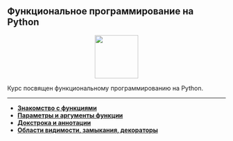 ## Функциональное программирование на Python

<div id="header" align="center">
  <img src="https://cdn.stepik.net/media/cache/images/courses/195619/cover_XF90zPX/66d3c41c8348c48642039f6257255041.png" width="100"/>
</div>

Курс посвящен функциональному программированию на Python.

---

- [**Знакомство с функциями**](https://github.com/vypiemzalyubov/python/tree/main/Stepik/Functional%20programming%20in%20Python/01.%20Familiarity%20with%20functions)
- [**Параметры и аргументы функции**](https://github.com/vypiemzalyubov/python/tree/main/Stepik/Functional%20programming%20in%20Python/02.%20Function%20parameters%20and%20arguments)
- [**Докстрока и аннотации**](https://github.com/vypiemzalyubov/python/tree/main/Stepik/Functional%20programming%20in%20Python/03.%20Dockstring%20and%20annotations)
- [**Области видимости, замыкания, декораторы**](https://github.com/vypiemzalyubov/python/tree/main/Stepik/Functional%20programming%20in%20Python/04.%20Scopes%2C%20closures%2C%20decorators)
